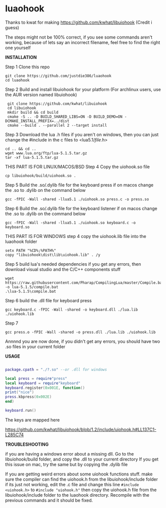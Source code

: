 # luaohook

Thanks to kwat for making https://github.com/kwhat/libuiohook (Credit i guess)

The steps might not be 100% correct, if you see some commands aren't working, because of lets say an incorrect filename, feel free to find the right one yourself

**INSTALLATION**

Step 1
Clone this repo
```
git clone https://github.com/justdie386/luaohook
cd luaohook
```
Step 2
Build and install libuiohook for your platform (For archlinux users, use the AUR version named libuiohook)

```
 git clone https://github.com/kwhat/libuiohook
 cd libuiohook
 mkdir build && cd build
 cmake -S .. -D BUILD_SHARED_LIBS=ON -D BUILD_DEMO=ON -DCMAKE_INSTALL_PREFIX=../dist
 cmake --build . --parallel 2 --target install  
```
Step 3
Download the lua .h files
if you aren't on windows, then you can just change the #include in the c files to <lua5.1/*file*.h>
```
cd .. && cd ..
wget www.lua.org/ftp/lua-5.1.5.tar.gz
tar -xf lua-5.1.5.tar.gz
```
THIS PART IS FOR LINUX/MACOS/BSD
Step 4
Copy the uiohook.so file

```
cp libuiohook/build/uiohook.so .
```
Step 5
Build the .so/.dylib file for the keyboard press
if on macos change the .so to .dylib on the command below

```
gcc -fPIC -Wall -shared -llua5.1 ./uiohook.so press.c -o press.so
```

Step 6
Build the .so/.dylib file for the keyboard listener
if on macos change the .so to .dylib on the command below
```
gcc -fPIC -Wall -shared -llua5.1 ./uiohook.so keyboard.c -o keyboard.so
```
THIS PART IS FOR WINDOWS
step 4
copy the uiohook.lib file into the luaohook folder
```
setx PATH "%CD%;%PATH%"
copy "libuiohook\dist\lib\uiohook.lib" . /y
```
Step 5
build lua's needed dependencies
if you get any errors, then download visual studio and the C/C++ components stuff
```
wget https://raw.githubusercontent.com/Pharap/CompilingLua/master/Compile.bat -o lua-5.1.5/compile.bat
.\lua-5.1.5\compile.bat
```

Step 6
build the .dll file for keyboard press

```
gcc keyboard.c -fPIC -Wall -shared -o keyboard.dll ./lua.lib ./uiohook.lib
```
Step 7

```
gcc press.o -fPIC -Wall -shared -o press.dll ./lua.lib ./uiohook.lib
```
Annnnd you are now done, if you didn't get any errors, you should have two .so files in your current folder

**USAGE**

```lua

package.cpath = "./?.so" --or .dll for windows

local press = require"press"
local keyboard = require"keyboard"
keyboard.register(0x001E, function()
print("nice")
press.kbpress(0x002E)
end)

keyboard.run()
```

The keys are mapped here

https://github.com/kwhat/libuiohook/blob/1.2/include/uiohook.h#LL137C1-L285C74


**TROUBLESHOOTING**

if you are having a windows error about a missing dll.
Go to the libuiohook/build folder, and copy the .dll to your current directory
If you get this issue on mac, try the same but by copying the .dylib file

If you are getting weird errors about some uiohook functions stuff. 
make sure the compiler can find the uiohook.h from the libuiohook/include folder
if its just not working, edit the .c file and change this line
`#include <uiohook.h>` to `#include "uiohook.h"` then copy the uiohook.h file
from the libuiohook/include folder to the luaohook directory. Recompile with the
previous commands and it should be fixed.

